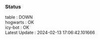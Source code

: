 ### Status


table : DOWN  
hogwarts : OK  
icy-bot : OK  
Latest Update : 2024-02-13 17:06:42.101666
